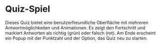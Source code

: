 # Quiz-Spiel
Dieses Quiz bietet eine benutzerfreundliche Oberfläche mit mehreren Antwortmöglichkeiten und Animationen. Es zeigt den Fortschritt und markiert Antworten als richtig (grün) oder falsch (rot). Am Ende erscheint ein Popup mit der Punktzahl und der Option, das Quiz neu zu starten.
